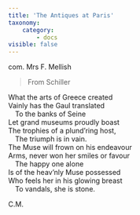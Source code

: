 ```yaml
---
title: 'The Antiques at Paris'
taxonomy:
    category:
        - docs
visible: false
---
```


<div class="author">com. Mrs F. Mellish</div>

> From Schiller  

What the arts of Greece created  
Vainly has the Gaul translated  
&emsp;To the banks of Seine  
Let grand museums proudly boast  
The trophies of a plund’ring host,  
&emsp;The triumph is in vain.  
The Muse will frown on his endeavour  
Arms, never won her smiles or favour  
&emsp;The happy one alone  
Is of the heav’nly Muse possessed  
Who feels her in his glowing breast  
&emsp;To vandals, she is stone.  

C.M.
